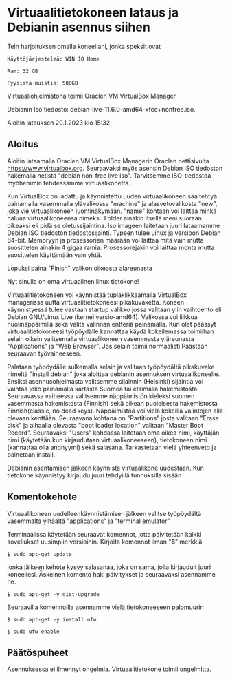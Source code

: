 # Virtuaalitietokoneen lataus ja Debianin asennus siihen

Tein harjoituksen omalla koneellani, jonka speksit ovat

    Käyttöjärjestelmä: WIN 10 Home

    Ram: 32 GB

    Fyysistä muistia: 500GB
 
 Virtuaaliohjelmistona toimii Oraclen VM VirtualBox Manager
 
 Debianin Iso tiedosto: debian-live-11.6.0-amd64-xfce+nonfree.iso.
 
 Aloitin latauksen 20.1.2023 klo 15:32
 
## Aloitus
 
 Aloitin lataamalla Oraclen VM VirtualBox Managerin Oraclen  nettisivulta https://www.virtualbox.org. Seuraavaksi myös asensin Debian ISO tiedoston hakemalla netistä "debian non-free live iso". Tarvitsemme ISO-tiedostoa myöhemmin tehdessämme virtuaalikonetta.
 
 Kun VirtualBox on ladattu ja käynnistettu uuden virtuaalikoneen saa tehtyä painamalla vasemmalla ylävalikossa "machine" ja alasvetovalikosta "new", joka vie virtuaalikoneen luontinäkymään. "name" kohtaan voi laittaa minkä haluaa virtuaalikoneensa nimeksi. Folder ainakin itsellä meni suoraan oikeaksi eli pidä se oletussijaintina. Iso imageen laitetaan juuri lataamamme Debian ISO tiedoston tiedostosijainti. Typeen tulee Linux ja versioon Debian 64-bit. Memoryyn ja prosessorien määrään voi laittaa mitä vain mutta suosittelen ainakin 4 gigaa ramia. Prosessorejakin voi laittaa monta mutta suosittelen käyttämään vain yhtä.
 
 Lopuksi paina "Finish" valikon oikeasta alareunasta
 
 Nyt sinulla on oma virtuaalinen linux tietokone!
 
 Virtuaalitietokoneen voi käynnistää tuplaklikkaamalla VirtualBox managerissa uutta virtuaalitietokoneesi pikakuvaketta. Koneen käynnistyessä tulee vastaan startup valikko jossa valitaan ylin vaihtoehto eli Debian GNU/Linux Live (kernel versio-amd64). Valikossa voi liikkua nuolinäppäimillä sekä valita valinnan entteriä painamalla.
 Kun olet päässyt virtuaalitietokoneesi työpöydälle kannattaa käydä kokeilemassa toimiihan selain oikein valitsemalla virtuaalikoneen vasemmasta yläreunasta "Applications" ja "Web Browser". Jos selain toimii normaalisti Päästään seuraavan työvaiheeseen.
 
 Palataan työpöydälle sulkemalla selain ja valitaan työpöydältä pikakuvake nimeltä "install debian" joka aloittaa debianin asennuksen virtuaalikoneelle. Ensiksi asennusohjelmasta valitsemme sijainnin (Helsinki) sijaintia voi vaihtaa joko painamalla kartasta Suomea tai etsimällä hakemistosta. Seuraavassa vaiheessa valitsemme näppäimistön kieleksi suomen vasemmasta hakemistosta (Finnish) sekä oikean puoleisesta hakemistosta Finnish(classic, no dead keys). Näppäimistöä voi vielä kokeilla valintojen alla olevaan kenttään. Seuraavana kohtana on "Partitions" josta valitaan "Erase disk" ja alhaalla olevasta "boot loader location" valitaan "Master Boot Record". Seuraavaksi "Users" kohdassa laitetaan oma oikea nimi, käyttäjän nimi (käytetään kun kirjaudutaan virtuaalikoneeseen), tietokoneen nimi (kannattaa olla anonyymi) sekä salasana. Tarkastetaan vielä yhteenveto ja painetaan install.
 
 Debianin asentamisen jälkeen käynnistä virtuaalikone uudestaan. Kun tietokone käynnistyy kirjaudu juuri tehdyillä tunnuksilla sisään
 
 ## Komentokehote
 
 Virtuaalikoneen uudelleenkäynnistämisen jälkeen valitse työpöydältä vasemmalta ylhäältä "applications" ja "terminal emulator"
 
 Terminaalissa käytetään seuraavat komennot, jotta päivitetään kaikki sovellukset uusimpiin versioihin. Kirjoita komennot ilman "$" merkkiä
 
    $ sudo apt-get update
 
 jonka jälkeen kehote kysyy salasanaa, joka on sama, jolla kirjauduit juuri koneellesi. Äskeinen komento haki päivitykset ja seuraavaksi asennamme ne.
 
    $ sudo apt-get -y dist-upgrade
 
 Seuraavilla komennoilla asennamme vielä tietokoneeseen palomuurin
 
    $ sudo apt-get -y install ufw
 
    $ sudo ufw enable
    
## Päätöspuheet

Asennuksessa ei ilmennyt ongelmia. Virtuaalitietokone toimii ongelmitta.
